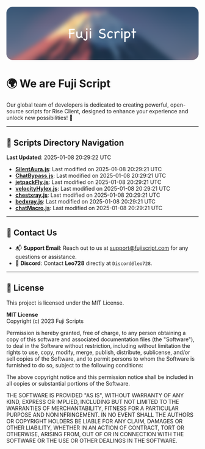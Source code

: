 ![Banner](.github/b.webp)

# 🌍 **We are Fuji Script**

Our global team of developers is dedicated to creating powerful, open-source scripts for Rise Client, designed to enhance your experience and unlock new possibilities! 🌟

---
<!-- SCRIPTS_NAVIGATION_START -->
## 📂 **Scripts Directory Navigation**

**Last Updated**: 2025-01-08 20:29:22 UTC

- **[SilentAura.js](scripts/SilentAura.js)**: Last modified on 2025-01-08 20:29:21 UTC
- **[ChatBypass.js](scripts/ChatBypass.js)**: Last modified on 2025-01-08 20:29:21 UTC
- **[jetpackFly.js](scripts/jetpackFly.js)**: Last modified on 2025-01-08 20:29:21 UTC
- **[velocityHylex.js](scripts/velocityHylex.js)**: Last modified on 2025-01-08 20:29:21 UTC
- **[chestxray.js](scripts/chestxray.js)**: Last modified on 2025-01-08 20:29:21 UTC
- **[bedxray.js](scripts/bedxray.js)**: Last modified on 2025-01-08 20:29:21 UTC
- **[chatMacro.js](scripts/chatMacro.js)**: Last modified on 2025-01-08 20:29:21 UTC

<!-- SCRIPTS_NAVIGATION_END -->

---

## 💬 **Contact Us**  
- 📬 **Support Email**: Reach out to us at [support@fujiscript.com](mailto:support@fujiscript.com) for any questions or assistance.  
- 💬 **Discord**: Contact **Leo728** directly at `Discord@leo728`.

---

## 📜 **License**

This project is licensed under the MIT License.  

**MIT License**  
Copyright (c) 2023 Fuji Scripts  

Permission is hereby granted, free of charge, to any person obtaining a copy of this software and associated documentation files (the "Software"), to deal in the Software without restriction, including without limitation the rights to use, copy, modify, merge, publish, distribute, sublicense, and/or sell copies of the Software, and to permit persons to whom the Software is furnished to do so, subject to the following conditions:  

The above copyright notice and this permission notice shall be included in all copies or substantial portions of the Software.  

THE SOFTWARE IS PROVIDED "AS IS", WITHOUT WARRANTY OF ANY KIND, EXPRESS OR IMPLIED, INCLUDING BUT NOT LIMITED TO THE WARRANTIES OF MERCHANTABILITY, FITNESS FOR A PARTICULAR PURPOSE AND NONINFRINGEMENT. IN NO EVENT SHALL THE AUTHORS OR COPYRIGHT HOLDERS BE LIABLE FOR ANY CLAIM, DAMAGES OR OTHER LIABILITY, WHETHER IN AN ACTION OF CONTRACT, TORT OR OTHERWISE, ARISING FROM, OUT OF OR IN CONNECTION WITH THE SOFTWARE OR THE USE OR OTHER DEALINGS IN THE SOFTWARE.  
